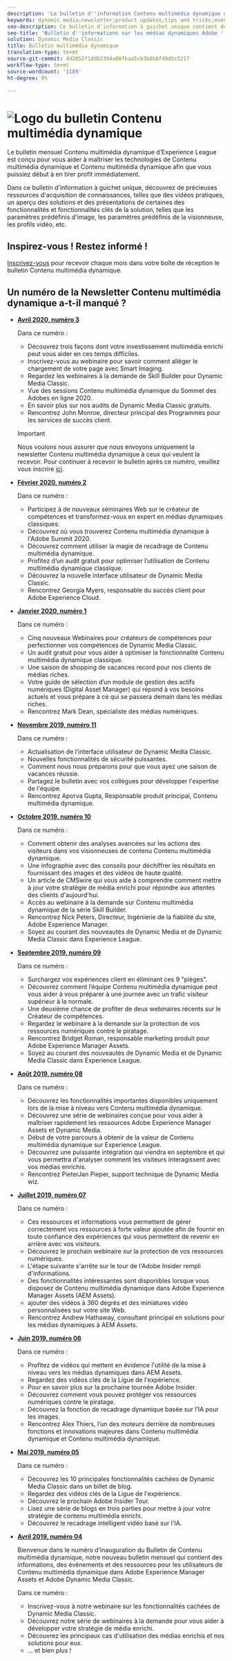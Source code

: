 ```yaml
---
description: 'Le bulletin d''information Contenu multimédia dynamique de la Ligue d''expérience est un bulletin d''information mensuel. Il est conçu pour vous aider à maîtriser rapidement les fonctions Contenu multimédia dynamique et Contenu multimédia dynamique afin que vous puissiez tirer immédiatement parti de la valeur ajoutée. Ce bulletin d''information à guichet unique contient de précieuses ressources d''acquisition de connaissances, notamment des vidéos, des aperçus de solutions et des présentations de certaines des principales fonctionnalités et fonctionnalités telles que les paramètres d''image prédéfinis, les paramètres prédéfinis de la visionneuse, les profils vidéo, etc. '
keywords: dynamic media;newsletter;product updates;tips and tricks;events;customer success;blog;blogs;images;videos;features;capabilities
seo-description: Ce bulletin d'information à guichet unique contient des ressources d'acquisition de connaissances, notamment des vidéos, des aperçus de solutions et des présentations de certaines des principales fonctionnalités et fonctionnalités telles que les paramètres d'image prédéfinis, les paramètres prédéfinis de la visionneuse, les profils vidéo, etc.
seo-title: 'Bulletin d''informations sur les médias dynamiques Adobe '
solution: Dynamic Media Classic
title: Bulletin multimédia dynamique
translation-type: tm+mt
source-git-commit: 4d2052f1ddb2394a08fbaa5cb3b8b8fd9d5c5217
workflow-type: tm+mt
source-wordcount: '1189'
ht-degree: 0%

---
```



# ![Logo du bulletin Contenu multimédia dynamique](/help/assets/dynamic-media-newsletter-logo.png)

Le bulletin mensuel Contenu multimédia dynamique d’Experience League est conçu pour vous aider à maîtriser les technologies de Contenu multimédia dynamique et Contenu multimédia dynamique afin que vous puissiez début à en tirer profit immédiatement.

Dans ce bulletin d&#39;information à guichet unique, découvrez de précieuses ressources d&#39;acquisition de connaissances, telles que des vidéos pratiques, un aperçu des solutions et des présentations de certaines des fonctionnalités et fonctionnalités clés de la solution, telles que les paramètres prédéfinis d&#39;image, les paramètres prédéfinis de la visionneuse, les profils vidéo, etc.

## Inspirez-vous ! Restez informé !

[Inscrivez-vous](https://www.adobe.com/subscription/dynamic-media-newsletter.html) pour recevoir chaque mois dans votre boîte de réception le bulletin Contenu multimédia dynamique.

## Un numéro de la Newsletter Contenu multimédia dynamique a-t-il manqué ?

<!-- * **[May 2020, Issue 4](https://expleague.azureedge.net/assets/aem/Experience-Insider-vol.31.html)**

    In this issue:

    * What business continuity means in uncertain times.
    * Key takeaways from the first all-digital Adobe Summit.
    * Must-watch Experience Manager breakout sessions.
    * Summit customer spotlight: Under Armour.
    * Never miss an Experience Insider webinar.
    * Public sector spotlight: The urgent need for digital enrollment.
    * Look what’s new in Experience Manager Innovation.
    * Build your Experience Manager skills *live* with the Adobe pros.
    * Connect with the Adobe Experience Manager Community.
    * Fast-track your Adobe expertise with Adobe Experience League. -->

* **[Avril 2020, numéro 3](https://expleague.azureedge.net/assets/dynamic-media/Dynamic_Media_Newsletter_04_2020_April.html)**

   Dans ce numéro :

   * Découvrez trois façons dont votre investissement multimédia enrichi peut vous aider en ces temps difficiles.
   * Inscrivez-vous au webinaire pour savoir comment alléger le chargement de votre page avec Smart Imaging.
   * Regardez les webinaires à la demande de Skill Builder pour Dynamic Media Classic.
   * Vue des sessions Contenu multimédia dynamique du Sommet des Adobes en ligne 2020.
   * En savoir plus sur nos audits de Dynamic Media Classic gratuits.
   * Rencontrez John Monroe, directeur principal des Programmes pour les services de succès client.

   >[!IMPORTANT]
   >
   >Nous voulons nous assurer que nous envoyons uniquement la newsletter Contenu multimédia dynamique à ceux qui veulent la recevoir. Pour continuer à recevoir le bulletin après ce numéro, veuillez vous inscrire [ici](https://nam04.safelinks.protection.outlook.com/?url=http%3A%2F%2Ft.messages.adobe.com%2Fr%2F%3Fid%3Dha6c66e%2C266d7ba%2C26edbee&amp;data=02%7C01%7Crbrough%40adobe.com%7Ce0ec0f8dde0f4eb03d9c08d7e2173fd3%7Cfa7b1b5a7b34438794aed2c178decee1%7C0%7C0%7C637226461801398160&amp;sdata=3c1oREsqy%2FeDPKC3dd4IO9dXomQ1XbokaBAYQl8obrk%3D&amp;reserved=0).

* **[Février 2020, numéro 2](https://expleague.azureedge.net/assets/dynamic-media/Dynamic_Media_Newsletter_02_2020_Feb.html)**

   Dans ce numéro :

   * Participez à de nouveaux séminaires Web sur le créateur de compétences et transformez-vous en expert en médias dynamiques classiques.
   * Découvrez où vous trouverez Contenu multimédia dynamique à l&#39;Adobe Summit 2020.
   * Découvrez comment utiliser la magie de recadrage de Contenu multimédia dynamique.
   * Profitez d’un audit gratuit pour optimiser l’utilisation de Contenu multimédia dynamique classique.
   * Découvrez la nouvelle interface utilisateur de Dynamic Media Classic.
   * Rencontrez Georgia Myers, responsable du succès client pour Adobe Experience Cloud.

* **[Janvier 2020, numéro 1](https://expleague.azureedge.net/assets/dynamic-media/Dynamic_Media_Newsletter_01_2020_Jan.html)**

   Dans ce numéro :

   * Cinq nouveaux Webinaires pour créateurs de compétences pour perfectionner vos compétences de Dynamic Media Classic.
   * Un audit gratuit pour vous aider à optimiser la fonctionnalité Contenu multimédia dynamique classique.
   * Une saison de shopping de vacances record pour nos clients de médias riches.
   * Votre guide de sélection d’un module de gestion des actifs numériques (Digital Asset Manager) qui répond à vos besoins actuels et vous prépare à ce qui se passera demain dans les médias riches.
   * Rencontrez Mark Dean, spécialiste des médias numériques.

* **[Novembre 2019, numéro 11](https://expleague.azureedge.net/assets/dynamic-media/Dynamic_Media_Newsletter_11_2019_Nov.html)**

   Dans ce numéro :

   * Actualisation de l’interface utilisateur de Dynamic Media Classic.
   * Nouvelles fonctionnalités de sécurité puissantes.
   * Comment nous nous préparons pour que vous ayez une saison de vacances réussie.
   * Partagez le bulletin avec vos collègues pour développer l&#39;expertise de l&#39;équipe.
   * Rencontrez Aporva Gupta, Responsable produit principal, Contenu multimédia dynamique.

* **[Octobre 2019, numéro 10](https://expleague.azureedge.net/assets/dynamic-media/Dynamic_Media_Newsletter_10_2019_Oct.html)**

   Dans ce numéro :

   * Comment obtenir des analyses avancées sur les actions des visiteurs dans vos visionneuses de contenu Contenu multimédia dynamique.
   * Une infographie avec des conseils pour déchiffrer les résultats en fournissant des images et des vidéos de haute qualité.
   * Un article de CMSwire qui vous aide à comprendre comment mettre à jour votre stratégie de média enrichi pour répondre aux attentes des clients d&#39;aujourd&#39;hui.
   * Accès au webinaire à la demande sur Contenu multimédia dynamique de la série Skill Builder.
   * Rencontrez Nick Peters, Directeur, Ingénierie de la fiabilité du site, Adobe Experience Manager.
   * Soyez au courant des nouveautés de Dynamic Media et de Dynamic Media Classic dans Experience League.

* **[Septembre 2019, numéro 09](https://expleague.azureedge.net/assets/dynamic-media/Dynamic_Media_Newsletter_09_2019_Sept.html)**

   Dans ce numéro :

   * Surchargez vos expériences client en éliminant ces 9 &quot;pièges&quot;.
   * Découvrez comment l’équipe Contenu multimédia dynamique peut vous aider à vous préparer à une journée avec un trafic visiteur supérieur à la normale.
   * Une deuxième chance de profiter de deux webinaires récents sur le Créateur de compétences.
   * Regardez le webinaire à la demande sur la protection de vos ressources numériques contre le piratage.
   * Rencontrez Bridget Roman, responsable marketing produit pour Adobe Experience Manager Assets.
   * Soyez au courant des nouveautés de Dynamic Media et de Dynamic Media Classic dans Experience League.


* **[Août 2019, numéro 08](https://expleague.azureedge.net/assets/dynamic-media/Dynamic_Media_Newsletter_08_2019_Aug.html)**

   Dans ce numéro :

   * Découvrez les fonctionnalités importantes disponibles uniquement lors de la mise à niveau vers Contenu multimédia dynamique.
   * Découvrez une série de webinaires conçue pour vous aider à maîtriser rapidement les ressources Adobe Experience Manager Assets et Dynamic Media.
   * Début de votre parcours à obtenir de la valeur de Contenu multimédia dynamique sur Experience League.
   * Découvrez une puissante intégration qui viendra en septembre et qui vous permettra d&#39;analyser comment les visiteurs interagissent avec vos médias enrichis.
   * Rencontrez PieterJan Pieper, support technique de Dynamic Media wiz.


* **[Juillet 2019, numéro 07](https://expleague.azureedge.net/assets/dynamic-media/Dynamic_Media_Newsletter_07_2019_July.html)**

   Dans ce numéro :

   * Ces ressources et informations vous permettent de gérer correctement vos ressources à forte valeur ajoutée afin de fournir en toute confiance des expériences qui vous permettent de revenir en arrière avec vos visiteurs.
   * Découvrez le prochain webinaire sur la protection de vos ressources numériques.
   * L&#39;étape suivante s&#39;arrête sur le tour de l&#39;Adobe Insider rempli d&#39;informations.
   * Des fonctionnalités intéressantes sont disponibles lorsque vous disposez de Contenu multimédia dynamique dans Adobe Experience Manager Assets (AEM Assets).
   * ajouter des vidéos à 360 degrés et des miniatures vidéo personnalisées sur votre site Web.
   * Rencontrez Andrew Hathaway, consultant principal en solutions pour les médias dynamiques à AEM Assets.

* **[Juin 2019, numéro 06](https://expleague.azureedge.net/assets/dynamic-media/Dynamic_Media_Newsletter_06_2019_June.html)**

   Dans ce numéro :

   * Profitez de vidéos qui mettent en évidence l&#39;utilité de la mise à niveau vers les médias dynamiques dans AEM Assets.
   * Regardez des vidéos clés de la Ligue de l&#39;expérience.
   * Pour en savoir plus sur la prochaine tournée Adobe Insider.
   * Découvrez comment vous pouvez protéger vos ressources numériques contre le piratage.
   * Découvrez la fonction de recadrage dynamique basée sur l’IA pour les images.
   * Rencontrez Alex Thiers, l’un des moteurs derrière de nombreuses fonctions et innovations majeures dans Contenu multimédia dynamique et Contenu multimédia dynamique.

* **[Mai 2019, numéro 05](https://expleague.azureedge.net/assets/dynamic-media/Dynamic_Media_Newsletter_05_2019_May.html)**

   Dans ce numéro :

   * Découvrez les 10 principales fonctionnalités cachées de Dynamic Media Classic dans un billet de blog.
   * Regardez des vidéos clés de la Ligue de l&#39;expérience.
   * Découvrez le prochain Adobe Insider Tour.
   * Lisez une série de blogs en trois parties pour mettre à jour votre stratégie de contenu multimédia enrichi.
   * Découvrez le recadrage intelligent vidéo basé sur l&#39;IA.

* **[Avril 2019, numéro 04](https://expleague.azureedge.net/assets/dynamic-media/Dynamic_Media_Newsletter_04_2019_April.html)**

   Bienvenue dans le numéro d’inauguration du Bulletin de Contenu multimédia dynamique, notre nouveau bulletin mensuel qui contient des informations, des événements et des ressources pour les utilisateurs de Contenu multimédia dynamique dans Adobe Experience Manager Assets et Adobe Dynamic Media Classic.

   Dans ce numéro :
   * Inscrivez-vous à notre webinaire sur les fonctionnalités cachées de Dynamic Media Classic.
   * Découvrez notre série de webinaires à la demande pour vous aider à développer votre stratégie de média enrichi.
   * Découvrez les principaux cas d&#39;utilisation des médias enrichis et nos solutions pour eux.
   * ... et bien plus !